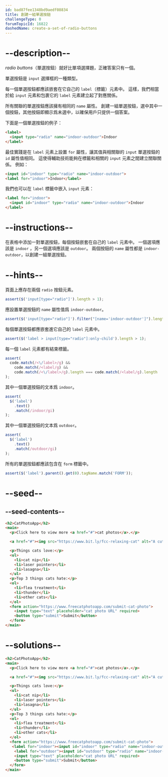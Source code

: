 ```yaml
---
id: bad87fee1348bd9aedf08834
title: 創建一組單選按鈕
challengeType: 0
forumTopicId: 16822
dashedName: create-a-set-of-radio-buttons
---
```


# --description--

<dfn>radio buttons</dfn>（單選按鈕）就好比單項選擇題，正確答案只有一個。

單選按鈕是 `input` 選擇框的一種類型。

每一個單選按鈕都應該嵌套在它自己的 `label`（標籤）元素中。 這樣，我們相當於給 `input` 元素和包裹它的 `label` 元素建立起了對應關係。

所有關聯的單選按鈕應該擁有相同的 `name` 屬性。 創建一組單選按鈕，選中其中一個按鈕，其他按鈕即顯示爲未選中，以確保用戶只提供一個答案。

下面是一個單選按鈕的例子：

```html
<label> 
  <input type="radio" name="indoor-outdoor">Indoor 
</label>
```

最佳實踐是在 `label` 元素上設置 `for` 屬性，讓其值與相關聯的 `input` 單選按鈕的 `id` 屬性值相同。 這使得輔助技術能夠在標籤和相關的 `input` 元素之間建立關聯關係。 例如：

```html
<input id="indoor" type="radio" name="indoor-outdoor">
<label for="indoor">Indoor</label>
```

我們也可以在 `label` 標籤中嵌入 `input` 元素：

```html
<label for="indoor"> 
  <input id="indoor" type="radio" name="indoor-outdoor">Indoor 
</label>
```

# --instructions--

在表格中添加一對單選按鈕，每個按鈕嵌套在自己的 `label` 元素中。 一個選項應該是 `indoor` ，另一個選項應該是 `outdoor`。 兩個按鈕的 `name` 屬性都是 `indoor-outdoor`，以創建一組單選按鈕。

# --hints--

頁面上應存在兩個 `radio` 按鈕元素。

```js
assert($('input[type="radio"]').length > 1);
```

應設置單選按鈕的 `name` 屬性值爲 `indoor-outdoor`。

```js
assert($('input[type="radio"]').filter("[name='indoor-outdoor']").length > 1);
```

每個單選按鈕都應嵌套進它自己的 `label` 元素中。

```js
assert($('label > input[type="radio"]:only-child').length > 1);
```

每一個 `label` 元素都有結束標籤。

```js
assert(
  code.match(/<\/label>/g) &&
    code.match(/<label/g) &&
    code.match(/<\/label>/g).length === code.match(/<label/g).length
);
```

其中一個單選按鈕的文本爲 `indoor`。

```js
assert(
  $('label')
    .text()
    .match(/indoor/gi)
);
```

其中一個單選按鈕的文本爲 `outdoor`。

```js
assert(
  $('label')
    .text()
    .match(/outdoor/gi)
);
```

所有的單選按鈕都應該包含在 `form` 標籤中。

```js
assert($('label').parent().get(0).tagName.match('FORM'));
```

# --seed--

## --seed-contents--

```html
<h2>CatPhotoApp</h2>
<main>
  <p>Click here to view more <a href="#">cat photos</a>.</p>

  <a href="#"><img src="https://www.bit.ly/fcc-relaxing-cat" alt="A cute orange cat lying on its back."></a>

  <p>Things cats love:</p>
  <ul>
    <li>cat nip</li>
    <li>laser pointers</li>
    <li>lasagna</li>
  </ul>
  <p>Top 3 things cats hate:</p>
  <ol>
    <li>flea treatment</li>
    <li>thunder</li>
    <li>other cats</li>
  </ol>
  <form action="https://www.freecatphotoapp.com/submit-cat-photo">
    <input type="text" placeholder="cat photo URL" required>
    <button type="submit">Submit</button>
  </form>
</main>
```

# --solutions--

```html
<h2>CatPhotoApp</h2>
<main>
  <p>Click here to view more <a href="#">cat photos</a>.</p>

  <a href="#"><img src="https://www.bit.ly/fcc-relaxing-cat" alt="A cute orange cat lying on its back."></a>

  <p>Things cats love:</p>
  <ul>
    <li>cat nip</li>
    <li>laser pointers</li>
    <li>lasagna</li>
  </ul>
  <p>Top 3 things cats hate:</p>
  <ol>
    <li>flea treatment</li>
    <li>thunder</li>
    <li>other cats</li>
  </ol>
  <form action="https://www.freecatphotoapp.com/submit-cat-photo">
   <label for="indoor"><input id="indoor" type="radio" name="indoor-outdoor"> Indoor</label>
    <label for="outdoor"><input id="outdoor" type="radio" name="indoor-outdoor"> Outdoor</label><br>
    <input type="text" placeholder="cat photo URL" required>
    <button type="submit">Submit</button>
  </form>
</main>
```
